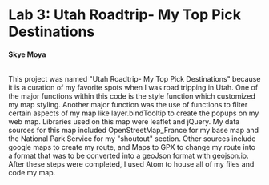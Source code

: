 Lab 3: Utah Roadtrip- My Top Pick Destinations
========================
#### Skye Moya
######
This project was named "Utah Roadtrip- My Top Pick Destinations" because it is a curation of my favorite spots when I was road tripping in Utah. One of the major functions within this code is the style function which customized my map styling. Another major function was the use of functions to filter certain aspects of my map like layer.bindTooltip to create the popups on my web map. Libraries used on this map were leaflet and jQuery. My data sources for this map included OpenStreetMap_France for my base map and the National Park Service for my "shoutout" section. Other sources include google maps to create my route, and Maps to GPX to change my route into a format that was to be converted into a geoJson format with geojson.io. After these steps were completed, I used Atom to house all of my files and code my map.

